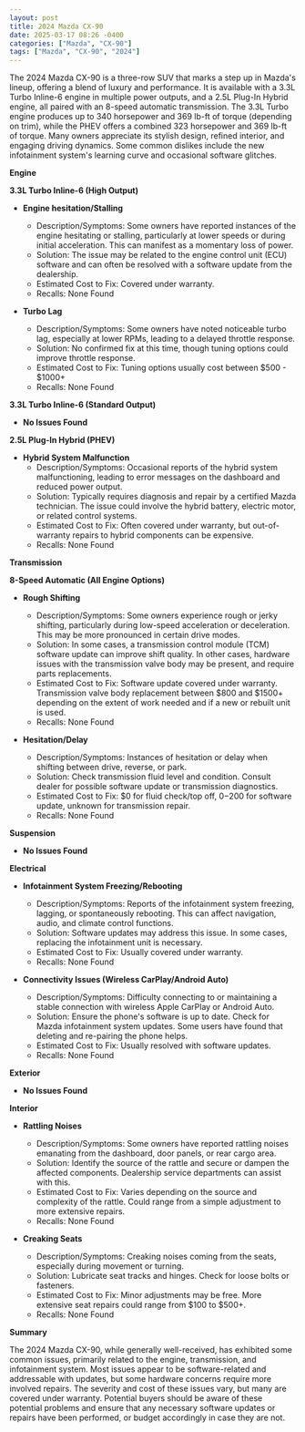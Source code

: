 ```yaml
---
layout: post
title: 2024 Mazda CX-90
date: 2025-03-17 08:26 -0400
categories: ["Mazda", "CX-90"]
tags: ["Mazda", "CX-90", "2024"]
---
```

The 2024 Mazda CX-90 is a three-row SUV that marks a step up in Mazda's lineup, offering a blend of luxury and performance. It is available with a 3.3L Turbo Inline-6 engine in multiple power outputs, and a 2.5L Plug-In Hybrid engine, all paired with an 8-speed automatic transmission. The 3.3L Turbo engine produces up to 340 horsepower and 369 lb-ft of torque (depending on trim), while the PHEV offers a combined 323 horsepower and 369 lb-ft of torque. Many owners appreciate its stylish design, refined interior, and engaging driving dynamics. Some common dislikes include the new infotainment system's learning curve and occasional software glitches.

**Engine**

**3.3L Turbo Inline-6 (High Output)**

* **Engine hesitation/Stalling**
    * Description/Symptoms: Some owners have reported instances of the engine hesitating or stalling, particularly at lower speeds or during initial acceleration. This can manifest as a momentary loss of power.
    * Solution: The issue may be related to the engine control unit (ECU) software and can often be resolved with a software update from the dealership.
    * Estimated Cost to Fix: Covered under warranty.
    * Recalls: None Found

* **Turbo Lag**
    * Description/Symptoms: Some owners have noted noticeable turbo lag, especially at lower RPMs, leading to a delayed throttle response.
    * Solution: No confirmed fix at this time, though tuning options could improve throttle response.
    * Estimated Cost to Fix: Tuning options usually cost between $500 - $1000+
    * Recalls: None Found

**3.3L Turbo Inline-6 (Standard Output)**

* **No Issues Found**

**2.5L Plug-In Hybrid (PHEV)**

* **Hybrid System Malfunction**
    * Description/Symptoms: Occasional reports of the hybrid system malfunctioning, leading to error messages on the dashboard and reduced power output.
    * Solution: Typically requires diagnosis and repair by a certified Mazda technician. The issue could involve the hybrid battery, electric motor, or related control systems.
    * Estimated Cost to Fix: Often covered under warranty, but out-of-warranty repairs to hybrid components can be expensive.
    * Recalls: None Found

**Transmission**

**8-Speed Automatic (All Engine Options)**

* **Rough Shifting**
    * Description/Symptoms: Some owners experience rough or jerky shifting, particularly during low-speed acceleration or deceleration. This may be more pronounced in certain drive modes.
    * Solution: In some cases, a transmission control module (TCM) software update can improve shift quality. In other cases, hardware issues with the transmission valve body may be present, and require parts replacements.
    * Estimated Cost to Fix: Software update covered under warranty. Transmission valve body replacement between $800 and $1500+ depending on the extent of work needed and if a new or rebuilt unit is used.
    * Recalls: None Found

* **Hesitation/Delay**
    * Description/Symptoms: Instances of hesitation or delay when shifting between drive, reverse, or park.
    * Solution: Check transmission fluid level and condition. Consult dealer for possible software update or transmission diagnostics.
    * Estimated Cost to Fix: $0 for fluid check/top off, $0-$200 for software update, unknown for transmission repair.
    * Recalls: None Found

**Suspension**

* **No Issues Found**

**Electrical**

* **Infotainment System Freezing/Rebooting**
    * Description/Symptoms: Reports of the infotainment system freezing, lagging, or spontaneously rebooting. This can affect navigation, audio, and climate control functions.
    * Solution: Software updates may address this issue. In some cases, replacing the infotainment unit is necessary.
    * Estimated Cost to Fix: Usually covered under warranty.
    * Recalls: None Found

* **Connectivity Issues (Wireless CarPlay/Android Auto)**
    * Description/Symptoms: Difficulty connecting to or maintaining a stable connection with wireless Apple CarPlay or Android Auto.
    * Solution: Ensure the phone's software is up to date. Check for Mazda infotainment system updates. Some users have found that deleting and re-pairing the phone helps.
    * Estimated Cost to Fix: Usually resolved with software updates.
    * Recalls: None Found

**Exterior**

* **No Issues Found**

**Interior**

* **Rattling Noises**
    * Description/Symptoms: Some owners have reported rattling noises emanating from the dashboard, door panels, or rear cargo area.
    * Solution: Identify the source of the rattle and secure or dampen the affected components. Dealership service departments can assist with this.
    * Estimated Cost to Fix: Varies depending on the source and complexity of the rattle. Could range from a simple adjustment to more extensive repairs.
    * Recalls: None Found

* **Creaking Seats**
    * Description/Symptoms: Creaking noises coming from the seats, especially during movement or turning.
    * Solution: Lubricate seat tracks and hinges. Check for loose bolts or fasteners.
    * Estimated Cost to Fix: Minor adjustments may be free. More extensive seat repairs could range from $100 to $500+.
    * Recalls: None Found

**Summary**

The 2024 Mazda CX-90, while generally well-received, has exhibited some common issues, primarily related to the engine, transmission, and infotainment system. Most issues appear to be software-related and addressable with updates, but some hardware concerns require more involved repairs. The severity and cost of these issues vary, but many are covered under warranty. Potential buyers should be aware of these potential problems and ensure that any necessary software updates or repairs have been performed, or budget accordingly in case they are not.

